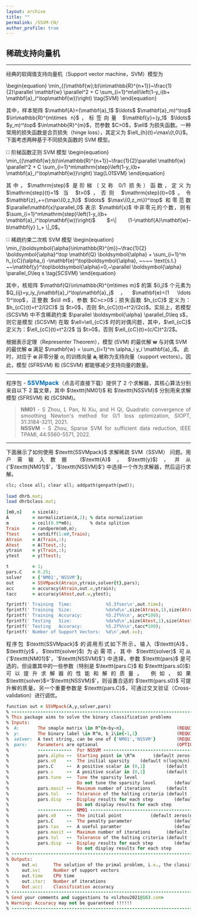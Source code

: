 ```yaml
---
layout: archive
title: ""   
permalink: /SSVM-CN/
author_profile: true
---
```


<style>
a:link {
  text-decoration: none;
}

a:visited {
  text-decoration: none;
}

a:hover {
  text-decoration: underline;
}

a:active {
  text-decoration: underline;
}
</style>


## 稀疏支持向量机
---
<div style="text-align:justify;">
经典的软阈值支持向量机（Support vector machine，SVM）模型为
</div>

\begin{equation}
\min_{(\mathbf{w};b)\in\mathbb{R}^{n+1}}~\frac{1}{2}\parallel \mathbf{w} \parallel^2 + C \sum_{i=1}^m\ell\left(1-y_i(b+ \mathbf{a}_i^\top\mathbf{w})\right) \tag{SVM}
\end{equation} 

<div style="text-align:justify;">
其中，样本矩阵 $\mathbf{A}=(\mathbf{a}_1$ $\ldots$ $\mathbf{a}_m)^\top$ $\in\mathbb{R}^{m\times n}$，标签向量 $\mathbf{y}=(y_1$ $\ldots$ $y_m)^\top$ $\in\mathbb{R}^{m}$，罚参数 $C>0$，$\ell$ 为损失函数。一种常用的损失函数是合页损失（hinge loss），其定义为 $\ell_{h}(t)=\max\{t,0\}$。下面考虑两种基于不同损失函数的 SVM 模型。 
</div>      

<p style="line-height: 2;"></p>

◻️ 阶梯函数正则 SVM 模型
\begin{equation}
\min_{(\mathbf{w};b)\in\mathbb{R}^{n+1}}~\frac{1}{2}\parallel \mathbf{w} \parallel^2 + C \sum_{i=1}^m\mathrm{step}\left(1-y_i(b+  \mathbf{a}_i^\top\mathbf{w})\right) \tag{L01SVM}
\end{equation} 
<div style="text-align:justify;">
其中，$\mathrm{step}$ 是阶梯（又称 0/1 损失）函数，定义为 $\mathrm{step}(t)=1$ 当 $t>0$，否则 $\mathrm{step}(t)=0$。令 $\mathbf{z}_+=(\max\{0,z_1\}$ $\ldots$ $\max\{0,z_m\})^\top$ 和零范数 $\parallel\mathbf{x}\parallel_0$ 表示 $\mathbf{x}$ 中非零元的个数，则有 $\sum_{i=1}^m\mathrm{step}\left(1-y_i(b+  \mathbf{a}_i^\top\mathbf{w})\right)$ $=\| (1-\mathbf{A}\mathbf{w}-b\mathbf{y} )_+ \|_0$。 
</div>

◻️ 稀疏约束二次核 SVM 模型
\begin{equation}
\min_{\boldsymbol{\alpha}\in\mathbb{R}^{m}}~\frac{1}{2} \boldsymbol{\alpha}^\top \mathbf{Q} \boldsymbol{\alpha} + \sum_{i=1}^m h_{cC}(\alpha_i) -\mathbf{e}^\top\boldsymbol{\alpha}, ~~~~ \text{s.t.} ~~\mathbf{y}^\top\boldsymbol{\alpha}=0,~\parallel  \boldsymbol{\alpha} \parallel_0\leq s \tag{SCSVM}
\end{equation} 
<div style="text-align:justify;">
其中，核矩阵 $\mathbf{Q}\in\mathbb{R}^{m\times m}$ 的第 $(i,j)$ 个元素为 $Q_{ij}=y_iy_j\mathbf{a}_i^\top\mathbf{a}_j$，$\mathbf{e}=(1 \ldots 1)^\top$，正整数 $s\ll m$，参数 $C>c>0$；损失函数 $h_{cC}$ 定义为：$h_{cC}(t)=t^2/(2C)$ 当 $t>0$，否则 $h_{cC}(t)=t^2/(2c)$。实际上，若模型 (SCSVM) 中不含稀疏约束 $\parallel \boldsymbol{\alpha} \parallel_0\leq s$，则它是模型 (SCSVM) 在取 $\ell=\ell_{cC}$ 时的对偶问题，其中，$\ell_{cC}$ 定义为：$\ell_{cC}(t)=t^2/2$ 当 $t>0$，否则 $\ell_{cC}(t)=(c/C)t^2/2$。
</div>  

> <div style="text-align:justify;"> 
  根据表示定理（Representer Theorem），模型 (SVM) 的最优解 $\mathbf{w}$ 与对偶 SVM 的最优解 $\boldsymbol{\alpha}$ 满足 $\mathbf{w} = \sum_{i=1}^m \alpha_i y_i \mathbf{a}_i$。
  此时，对应于 $\boldsymbol{\alpha}$ 非零分量 $\alpha_i$ 的训练向量 $\mathbf{a}_i$ 被称为支持向量（support vectors）。因此，模型 (SFRSVM) 和 (SCSVM) 都能够减少支持向量的数量。 </div> 

---
<div style="text-align:justify;">
  程序包 - <a style="font-size: 16px; font-weight: bold;color:#006DB0" href="\files\SSVMpack.zip" target="_blank">SSVMpack</a>（点击可直接下载）提供了 2 个求解器，其核心算法分别来自以下 2 篇文章，其中 $\texttt{NM01}$ 和 $\texttt{NSSVM}$ 分别用来求解模型 (SFRSVM) 和 (SCSNM)。
</div>  

> <div style="text-align:justify;"> <b style="font-size:14px;color:#777777">NM01</b> -<span style="font-size: 14px"> S Zhou, L Pan, N Xiu, and H Qi, Quadratic convergence of smoothing Newton's method for 0/1 loss optimization, SIOPT, 31:3184-3211, 2021. </span> </div>
> <div style="text-align:justify;">  <b style="font-size:14px;color:#777777">NSSVM</b> -<span style="font-size: 14px"> S Zhou, Sparse SVM for sufficient data reduction, IEEE TPAMI, 44:5560-5571, 2022. </span> </div>

---
<div style="text-align:justify;">
下面展示了如何使用 $\texttt{SSVMpack}$ 求解稀疏 SVM（SSVM） 问题。用户需输入数据 ($\texttt{A}$，$\texttt{y}$)，并从 {'$\texttt{NM01}$'，'$\texttt{NSSVM}$'} 中选择一个作为求解器，然后运行求解。
</div>

<p style="line-height: 1;"></p>

```ruby
clc; close all; clear all; addpath(genpath(pwd));
  
load dhrb.mat;  
load dhrbclass.mat;  

[m0,n]    = size(A);         
A         = normalization(A,2); % data normalization 
m         = ceil(0.9*m0);       % data splition 
Train     = randperm(m0,m); 
Ttest     = setdiff(1:m0,Train); 
Atrain    = A(Train,:);     
Atest     = A(Ttest,:);
ytrain    = y(Train,:);     
ytest     = y(Ttest);    

t         = 1;
pars.C    = 0.25;
solver    = {'NM01','NSSVM'};
out       = SSVMpack(Atrain,ytrain,solver{t},pars);
acc       = accuracy(Atrain,out.w,ytrain);
tacc      = accuracy(Atest,out.w,ytest);

fprintf(' Training  Time:             %5.3fsec\n',out.time);
fprintf(' Training  Size:             %dx%d\n',size(Atrain,1),size(Atrain,2));
fprintf(' Training  Accuracy:         %5.2f%%\n', acc*100);
fprintf(' Testing   Size:             %dx%d\n',size(Atest,1),size(Atest,2));
fprintf(' Testing   Accuracy:         %5.2f%%\n',tacc*100);
fprintf(' Number of Support Vectors:  %d\n',out.sv); 
```
<div style="text-align:justify;">
程序包 $\texttt{SSVMpack}$ 的调用形式如下所示。输入 ($\texttt{A}$，$\texttt{y}$，$\texttt{solver}$) 为必需项，其中 $\texttt{solver}$ 可从 {'$\texttt{NM01}$'，'$\texttt{NSSVM}$'} 中选择。参数 $\texttt{pars}$ 是可选的，但设置其中的一些参数（特别是 $\texttt{pars.C}$ 和 $\texttt{pars.s0}$）可以提升求解器的性能和解的质量。 例如，如果 $\texttt{solver}$='$\texttt{NSSVM}$'，则设置合适的 $\texttt{pars.s0}$ 可提升解的质量。另一个重要参数是 $\texttt{pars.C}$，可通过交叉验证（Cross-validation）进行调优。</div>
<p style="line-height: 1;"></p>

```ruby
function out = SSVMpack(A,y,solver,pars)
% -------------------------------------------------------------------------
% This package aims to solve the binary classification problems
% Inputs:
%  A:       The smaple matrix \in R^{m-by-n},                    (REQUIRED)
%  y:       The binary label \in R^m, b_i\in{-1,1}               (REQUIRED)    
%  solver:  A text string, can be one of {'NM01','NSSVM'}        (REQUIRED)            
%  pars:    Parameters are optional                              (OPTIONAL) 
%           -------------  For NSSVM --------------------------------------
%           pars.alpha --  Starting point in \R^m       (default zeros(m,1))
%           pars.s0    --  The initial sparsity    (default n(log(m/n))^2))
%           pars.C     --  A positive scalar in (0,1]        (default  1/4)  
%           pars.c     --  A positive scalar in (0,1]        (default 1/40)  
%           pars.tune  --  Tune the sparsity level              
%                          Do not tune the sparsity level       (default 0)
%           pars.maxit --  Maximum number of iterations      (default 1000) 
%           pars.tol   --  Tolerance of the halting criteria (default 1e-4) 
%           pars.disp  --  Display results for each step        (default 1)  
%                          Do not display results for each step 
%           -------------  NM01 -------------------------------------------
%           pars.x0    --  The initial point           (default zeros(n,1))
%           pars.C     --  The penalty parameter                (default 1)
%           pars.tau   --  A useful paramter                    (default 5)
%           pars.maxit --  Maximum number of iterations      (default 1000)  
%           pars.tol   --  Tolerance of the halting criteria (default 1e-4) 
%           pars.disp  --  Display results for each step        (default 1)  
%                          Do not display results for each step 
% -------------------------------------------------------------------------
% Outputs:
%     out.w:      The solution of the primal problem, i.e., the classifier
%     out.sv:     Number of support vectors 
%     out.time    CPU time
%     out.iter:   Number of iterations
%     Out.acc:    Classification accuracy
% -------------------------------------------------------------------------
% Send your comments and suggestions to <slzhou2021@163.com> 
% Warning: Accuracy may not be guaranteed !!!!!! 
% -------------------------------------------------------------------------
```
